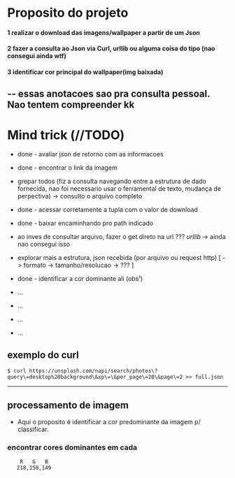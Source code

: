 # Proposito do projeto
#### 1 realizar o download das imagens/wallpaper a partir de um Json
#### 2 fazer a consulta ao Json via Curl, urllib ou alguma coisa do tipo (nao consegui ainda wtf)
#### 3 identificar cor principal do wallpaper(img baixada)

-- essas anotacoes sao pra consulta pessoal. Nao tentem compreender kk
---------------------------------
# Mind trick (//TODO)
- done - avaliar json de retorno com as informacoes
- done - encontrar o link da imagem
- grepar todos (fiz a consulta navegando entre a estrutura de dado fornecida, nao foi necessario usar o ferramental de texto, mudança de perpectiva) -> consulto o arquivo completo
- done - acessar corretamente a tupla com o valor de download
- done - baixar encaminhando pro path indicado

- ao inves de consultar arquivo, fazer o get direto na url ??? *urllib* -> ainda nao consegui isso
- explorar mais a estrutura, json recebida (por arquivo ou request http) [
	-> formato
	-> tamanho/resolucao
	-> ???
]

- done - identificar a cor dominante ali (obs¹)
- ...
- ...
- ...
- ...

## exemplo do curl
	$ curl https://unsplash.com/napi/search/photos\?query\=desktop%20background\&xp\=\&per_page\=20\&page\=2 >> full.json


******
## processamento de imagem 
- Aqui o proposito é identificar a cor predominante da imagem p/ classificar.
### encontrar cores dominantes em cada 
        R   G   B
	   218,150,149